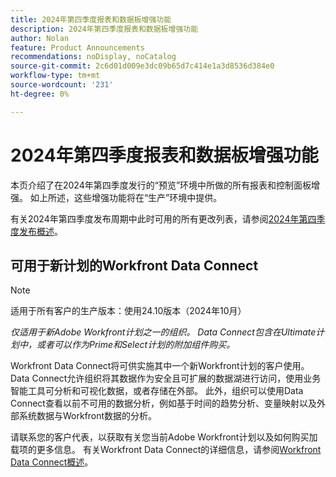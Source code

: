 ```yaml
---
title: 2024年第四季度报表和数据板增强功能
description: 2024年第四季度报表和数据板增强功能
author: Nolan
feature: Product Announcements
recommendations: noDisplay, noCatalog
source-git-commit: 2c6d01d009e3dc09b65d7c414e1a3d8536d384e0
workflow-type: tm+mt
source-wordcount: '231'
ht-degree: 0%

---
```


# 2024年第四季度报表和数据板增强功能

本页介绍了在2024年第四季度发行的“预览”环境中所做的所有报表和控制面板增强。 如上所述，这些增强功能将在“生产”环境中提供。

有关2024年第四季度发布周期中此时可用的所有更改列表，请参阅[2024年第四季度发布概述](/help/quicksilver/product-announcements/product-releases/24-q4-release-activity/24-q4-release-overview.md)。

## 可用于新计划的Workfront Data Connect

>[!NOTE]
>
>适用于所有客户的生产版本：使用24.10版本（2024年10月）
>
>_仅适用于新Adobe Workfront计划之一的组织。 Data Connect包含在Ultimate计划中，或者可以作为Prime和Select计划的附加组件购买。_

Workfront Data Connect将可供实施其中一个新Workfront计划的客户使用。 Data Connect允许组织将其数据作为安全且可扩展的数据湖进行访问，使用业务智能工具可分析和可视化数据，或者存储在外部。 此外，组织可以使用Data Connect查看以前不可用的数据分析，例如基于时间的趋势分析、变量映射以及外部系统数据与Workfront数据的分析。

请联系您的客户代表，以获取有关您当前Adobe Workfront计划以及如何购买加载项的更多信息。 有关Workfront Data Connect的详细信息，请参阅[Workfront Data Connect概述](/help/quicksilver/reports-and-dashboards/data-lake/data-lake-overview.md)。
